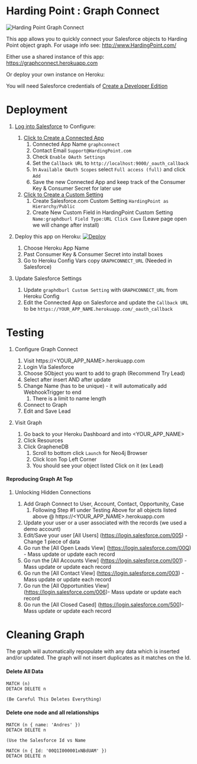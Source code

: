 # Harding Point : Graph Connect
 

![Harding Point Graph Connect](https://static.wixstatic.com/media/983560_7563ad3d347646e1a792e19a2c14e44c~mv2_d_2754_1836_s_2.png/v1/fill/w_1545,h_1030,al_c,usm_0.66_1.00_0.01/983560_7563ad3d347646e1a792e19a2c14e44c~mv2_d_2754_1836_s_2.png "Harding Point Graph Connect")


This app allows you to quickly connect your Salesforce objects to Harding Point object graph.  For usage info see: http://www.HardingPoint.com/

Either use a shared instance of this app: https://graphconnect.herokuapp.com

Or deploy your own instance on Heroku:

You will need Salesforce credentials of [Create a Developer Edition](https://developer.salesforce.com/signup)

# Deployment
1. [Log into Salesforce](https://login.salesforce.com/) to Configure:

    1. [Click to Create a Connected App](https://login.salesforce.com/app/mgmt/forceconnectedapps/forceAppEdit.apexp)
        1. Connected App Name `graphconnect`
        1. Contact Email `Support@HardingPoint.com`
        1. Check `Enable OAuth Settings`
        1. Set the `Callback URL` to `http://localhost:9000/_oauth_callback`
        1. In `Available OAuth Scopes` select `Full access (full)` and click `Add`
        1. Save the new Connected App and keep track of the Consumer Key & Consumer Secret for later use
    1. [Click to Create a Custom Setting](https://login.salesforce.com/setup/ui/listCustomSettings.apexp)
        1. Create Salesforce.com Custom Setting `HardingPoint as Hierarchy/Public`
        1. Create New Custom Field in HardingPoint Custom Setting `Name:graphdburl Field Type:URL Click Cave` (Leave page open we will change after install)

1. Deploy this app on Heroku: [![Deploy](https://www.herokucdn.com/deploy/button.svg)](https://heroku.com/deploy)

    1. Choose Heroku App Name
    1. Past Consumer Key & Consumer Secret into install boxes
    1. Go to Heroku Config Vars copy `GRAPHCONNECT_URL`  (Needed in Salesforce)
    
1. Update Salesforce Settings

    1. Update `graphdburl Custom Setting` with `GRAPHCONNECT_URL` from Heroku Config
    1. Edit the Connected App on Salesforce and update the `Callback URL` to be `https://YOUR_APP_NAME.herokuapp.com/_oauth_callback`

# Testing

1. Configure Graph Connect 

    1. Visit https://<YOUR_APP_NAME>.herokuapp.com
    1. Login Via Salesforce
    1. Choose SObject you want to add to graph (Recommend Try Lead)
    1. Select after insert AND after update
    1. Change Name (has to be unique) - it will automatically add WebhookTrigger to end
        1. There is a limit to name length
    1. Connect to Graph
    1. Edit and Save Lead
    
1. Visit Graph
    
    1. Go back to your Heroku Dashboard and into <YOUR_APP_NAME>
    1. Click Resources
    1. Click GrapheneDB
        1. Scroll to bottom click `Launch` for Neo4j Browser
        1. Click Icon Top Left Corner
        1. You should see your object listed Click on it (ex Lead)
        
        
#### Reproducing Graph At Top
    
1. Unlocking Hidden Connections

    1. Add Graph Connect to User, Account, Contact, Opportunity, Case
        1. Following Step #1 under Testing Above for all objects listed above @ https://<YOUR_APP_NAME>.herokuapp.com
    1. Update your user or a user associated with the records (we used a demo account)
    1. Edit/Save your user [All Users] (https://login.salesforce.com/005) - Change 1 piece of data
    1. Go run the [All Open Leads View] (https://login.salesforce.com/00Q) - Mass update or update each record
    1. Go run the [All Accounts View] (https://login.salesforce.com/001) - Mass update or update each record
    1. Go run the [All Contact View] (https://login.salesforce.com/003) - Mass update or update each record
    1. Go run the [All Opportunities View] (https://login.salesforce.com/006)- Mass update or update each record
    1. Go run the [All Closed Cased] (https://login.salesforce.com/500)- Mass update or update each record
        
        
# Cleaning Graph

The graph will automatically repopulate with any data which is inserted and/or updated. The graph will not insert duplicates as it matches on the Id.
    
#### Delete All Data
    MATCH (n)
    DETACH DELETE n
    
    (Be Careful This Deletes Everything)
    
#### Delete one node and all relationships
    MATCH (n { name: 'Andres' })
    DETACH DELETE n
    
    (Use the Salesforce Id vs Name
    
    MATCH (n { Id: '00Q1I000001xNBdUAM' })
    DETACH DELETE n
   

    
